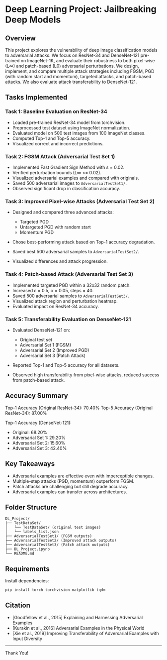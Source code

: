 # Deep Learning Project: Jailbreaking Deep Models

## Overview

This project explores the vulnerability of deep image classification models to adversarial attacks. We focus on ResNet-34 and DenseNet-121 pre-trained on ImageNet-1K, and evaluate their robustness to both pixel-wise (L∞) and patch-based (L0) adversarial perturbations. We design, implement, and compare multiple attack strategies including FGSM, PGD (with random start and momentum), targeted attacks, and patch-based attacks. We also evaluate attack transferability to DenseNet-121.

## Tasks Implemented

### Task 1: Baseline Evaluation on ResNet-34

* Loaded pre-trained ResNet-34 model from torchvision.
* Preprocessed test dataset using ImageNet normalization.
* Evaluated model on 500 test images from 100 ImageNet classes.
* Computed Top-1 and Top-5 accuracy.
* Visualized correct and incorrect predictions.

### Task 2: FGSM Attack (Adversarial Test Set 1)

* Implemented Fast Gradient Sign Method with ε = 0.02.
* Verified perturbation bounds (L∞ <= 0.02).
* Visualized adversarial examples and compared with originals.
* Saved 500 adversarial images to `AdversarialTestSet1/`.
* Observed significant drop in classification accuracy.

### Task 3: Improved Pixel-wise Attacks (Adversarial Test Set 2)

* Designed and compared three advanced attacks:

  * Targeted PGD
  * Untargeted PGD with random start
  * Momentum PGD
* Chose best-performing attack based on Top-1 accuracy degradation.
* Saved best 500 adversarial samples to `AdversarialTestSet2/`.
* Visualized differences and attack progression.

### Task 4: Patch-based Attack (Adversarial Test Set 3)

* Implemented targeted PGD within a 32x32 random patch.
* Increased ε = 0.5, α = 0.05, steps = 40.
* Saved 500 adversarial samples to `AdversarialTestSet3/`.
* Visualized attack region and perturbation heatmap.
* Evaluated impact on ResNet-34 accuracy.

### Task 5: Transferability Evaluation on DenseNet-121

* Evaluated DenseNet-121 on:

  * Original test set
  * Adversarial Set 1 (FGSM)
  * Adversarial Set 2 (Improved PGD)
  * Adversarial Set 3 (Patch Attack)
* Reported Top-1 and Top-5 accuracy for all datasets.
* Observed high transferability from pixel-wise attacks, reduced success from patch-based attack.

## Accuracy Summary

Top-1 Accuracy (Original ResNet-34): 70.40%
Top-5 Accuracy (Original ResNet-34): 87.00%

Top-1 Accuracy (DenseNet-121):
- Original: 68.20%
- Adversarial Set 1: 29.20%
- Adversarial Set 2: 15.60%
- Adversarial Set 3: 42.40%

## Key Takeaways

* Adversarial examples are effective even with imperceptible changes.
* Multiple-step attacks (PGD, momentum) outperform FGSM.
* Patch attacks are challenging but still degrade accuracy.
* Adversarial examples can transfer across architectures.

## Folder Structure

```
DL_Project/
├── TestDataSet/
│   └── TestDataSet/ (original test images)
│   └── labels_list.json
├── AdversarialTestSet1/ (FGSM outputs)
├── AdversarialTestSet2/ (Improved attack outputs)
├── AdversarialTestSet3/ (Patch attack outputs)
├── DL_Project.ipynb
└── README.md
```

## Requirements

Install dependencies:

```bash
pip install torch torchvision matplotlib tqdm
```

## Citation

* \[Goodfellow et al., 2015] Explaining and Harnessing Adversarial Examples
* \[Kurakin et al., 2016] Adversarial Examples in the Physical World
* \[Xie et al., 2019] Improving Transferability of Adversarial Examples with Input Diversity

---
Thank You!
